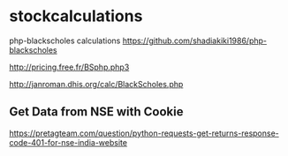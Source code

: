 # stockcalculations

php-blackscholes calculations
https://github.com/shadiakiki1986/php-blackscholes

http://pricing.free.fr/BSphp.php3

http://janroman.dhis.org/calc/BlackScholes.php


## Get Data from NSE with Cookie
https://pretagteam.com/question/python-requests-get-returns-response-code-401-for-nse-india-website
